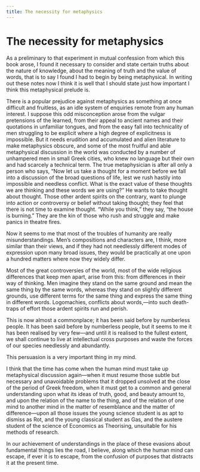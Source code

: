 ```yaml
---
title: The necessity for metaphysics
---
```

# The necessity for metaphysics

As a preliminary to that experiment in mutual confession from which this
book arose, I found it necessary to consider and state certain truths
about the nature of knowledge, about the meaning of truth and the value
of words, that is to say I found I had to begin by being metaphysical.
In writing out these notes now I think it is well that I should state
just how important I think this metaphysical prelude is.

There is a popular prejudice against metaphysics as something at once
difficult and fruitless, as an idle system of enquiries remote from any
human interest. I suppose this odd misconception arose from the vulgar
pretensions of the learned, from their appeal to ancient names and their
quotations in unfamiliar tongues, and from the easy fall into
technicality of men struggling to be explicit where a high degree of
explicitness is impossible. But it needs erudition and accumulated and
alien literature to make metaphysics obscure, and some of the most
fruitful and able metaphysical discussion in the world was conducted by
a number of unhampered men in small Greek cities, who knew no language
but their own and had scarcely a technical term. The true metaphysician
is after all only a person who says, “Now let us take a thought for a
moment before we fall into a discussion of the broad questions of life,
lest we rush hastily into impossible and needless conflict. What is the
exact value of these thoughts we are thinking and these words we are
using?” He wants to take thought about thought. Those other ardent
spirits on the contrary, want to plunge into action or controversy or
belief without taking thought; they feel that there is not time to
examine thought. “While you think,” they say, “the house is burning.”
They are the kin of those who rush and struggle and make panics in
theatre fires.

Now it seems to me that most of the troubles of humanity are really
misunderstandings. Men’s compositions and characters are, I think, more
similar than their views, and if they had not needlessly different modes
of expression upon many broad issues, they would be practically at one
upon a hundred matters where now they widely differ.

Most of the great controversies of the world, most of the wide religious
differences that keep men apart, arise from this: from differences in
their way of thinking. Men imagine they stand on the same ground and
mean the same thing by the same words, whereas they stand on slightly
different grounds, use different terms for the same thing and express
the same thing in different words. Logomachies, conflicts about
words,—into such death-traps of effort those ardent spirits run and
perish.

This is now almost a commonplace; it has been said before by numberless
people. It has been said before by numberless people, but it seems to me
it has been realised by very few—and until it is realised to the fullest
extent, we shall continue to live at intellectual cross purposes and
waste the forces of our species needlessly and abundantly.

This persuasion is a very important thing in my mind.

I think that the time has come when the human mind must take up
metaphysical discussion again—when it must resume those subtle but
necessary and unavoidable problems that it dropped unsolved at the close
of the period of Greek freedom, when it must get to a common and general
understanding upon what its ideas of truth, good, and beauty amount to,
and upon the relation of the name to the thing, and of the relation of
one mind to another mind in the matter of resemblance and the matter of
difference—upon all those issues the young science student is as apt to
dismiss as Rot, and the young classical student as Gas, and the austere
student of the science of Economics as Theorising, unsuitable for his
methods of research.

In our achievement of understandings in the place of these evasions
about fundamental things lies the road, I believe, along which the human
mind can escape, if ever it is to escape, from the confusion of purposes
that distracts it at the present time.
